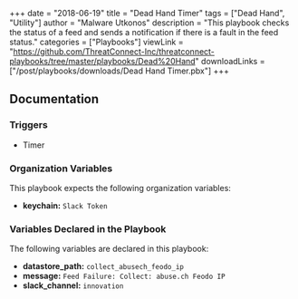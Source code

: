 +++
date = "2018-06-19"
title = "Dead Hand Timer"
tags = ["Dead Hand", "Utility"]
author = "Malware Utkonos"
description = "This playbook checks the status of a feed and sends a notification if there is a fault in the feed status."
categories = ["Playbooks"]
viewLink = "https://github.com/ThreatConnect-Inc/threatconnect-playbooks/tree/master/playbooks/Dead%20Hand"
downloadLinks = ["/post/playbooks/downloads/Dead Hand Timer.pbx"]
+++

## Documentation

### Triggers

- Timer

### Organization Variables

This playbook expects the following organization variables:

- **keychain:** `Slack Token`

### Variables Declared in the Playbook

The following variables are declared in this playbook:

- **datastore_path:** `collect_abusech_feodo_ip`
- **message:** `Feed Failure: Collect: abuse.ch Feodo IP`
- **slack_channel:** `innovation`
